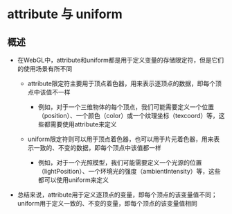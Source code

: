 # attribute 与 uniform

## 概述

+ 在WebGL中，attribute和uniform都是用于定义变量的存储限定符，但是它们的使用场景有所不同

  + attribute限定符主要用于顶点着色器，用来表示逐顶点的数据，即每个顶点中该值不一样

    + 例如，对于一个三维物体的每个顶点，我们可能需要定义一个位置（position）、一个颜色（color）或一个纹理坐标（texcoord）等，这些都需要使用attribute来定义

  + uniform限定符则可以用于顶点着色器，也可以用于片元着色器，用来表示一致的、不变的数据，即每个顶点中该值都一样

    + 例如，对于一个光照模型，我们可能需要定义一个光源的位置（lightPosition）、一个环境光的强度（ambientIntensity）等，这些都可以使用uniform来定义

+ 总结来说，attribute用于定义逐顶点的变量，即每个顶点的该变量值不同；uniform用于定义一致的、不变的变量，即每个顶点的该变量值相同
